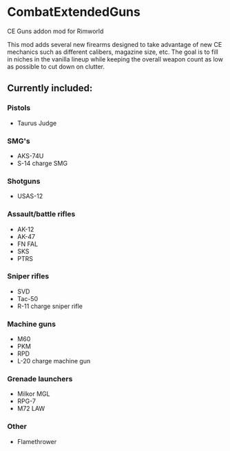 # CombatExtendedGuns
CE Guns addon mod for Rimworld

This mod adds several new firearms designed to take advantage of new CE mechanics such as different calibers, magazine size, etc. The goal is to fill in niches in the vanilla lineup while keeping the overall weapon count as low as possible to cut down on clutter.

## Currently included:
### Pistols
- Taurus Judge
### SMG's
- AKS-74U
- S-14 charge SMG
### Shotguns
- USAS-12
### Assault/battle rifles
- AK-12
- AK-47
- FN FAL
- SKS
- PTRS
### Sniper rifles
- SVD
- Tac-50
- R-11 charge sniper rifle
### Machine guns
- M60
- PKM
- RPD
- L-20 charge machine gun
### Grenade launchers
- Milkor MGL
- RPG-7
- M72 LAW
### Other
- Flamethrower
